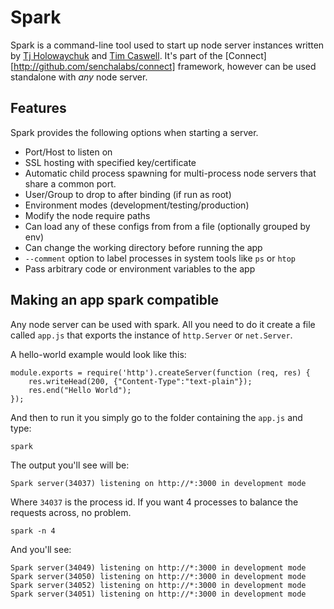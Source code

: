 # Spark

Spark is a command-line tool used to start up node server instances written by [Tj Holowaychuk](http://github.com/visionmedia) and [Tim Caswell](http://github.com/creationix).  It's part of the [Connect][http://github.com/senchalabs/connect] framework, however can be used standalone with _any_ node server.

## Features

Spark provides the following options when starting a server.

 - Port/Host to listen on
 - SSL hosting with specified key/certificate
 - Automatic child process spawning for multi-process node servers that share a common port.
 - User/Group to drop to after binding (if run as root)
 - Environment modes (development/testing/production)
 - Modify the node require paths
 - Can load any of these configs from from a file (optionally grouped by env)
 - Can change the working directory before running the app
 - `--comment` option to label processes in system tools like `ps` or `htop`
 - Pass arbitrary code or environment variables to the app

## Making an app spark compatible

Any node server can be used with spark.  All you need to do it create a file called `app.js` that exports the instance of `http.Server` or `net.Server`.

A hello-world example would look like this:

    module.exports = require('http').createServer(function (req, res) {
        res.writeHead(200, {"Content-Type":"text-plain"});
        res.end("Hello World");
    });

And then to run it you simply go to the folder containing the `app.js` and type:

    spark

The output you'll see will be:

    Spark server(34037) listening on http://*:3000 in development mode

Where `34037` is the process id. If you want 4 processes to balance the requests across, no problem.

    spark -n 4

And you'll see:

    Spark server(34049) listening on http://*:3000 in development mode
    Spark server(34050) listening on http://*:3000 in development mode
    Spark server(34052) listening on http://*:3000 in development mode
    Spark server(34051) listening on http://*:3000 in development mode

